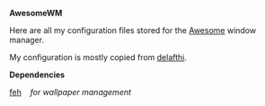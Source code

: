 ****AwesomeWM****

Here are all my configuration files stored for the [Awesome](https://awesomewm.org/) window manager.



My configuration is mostly copied from [delafthi](https://github.com/delafthi).



**Dependencies**

[feh](https://archlinux.org/packages/?q=feh)    *for wallpaper management*


